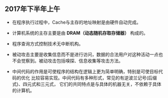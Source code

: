 ## 2017年下半年上午

- 在程序执行过程中，Cache与主存的地址映射是由硬件自动完成。

- 计算机系统的主存主要是由 **DRAM（动态随机存取存储器）** 构成的。

- 程序查询方式控制技术无中断机构。

- 被动攻击主要是收集信息而不是进行访问，数据的合法用户对这种活动一点也不会觉察到。被动攻击包括嗅探、信息收集等攻击方法。

- 中间代码的作用是可使程序的结构在逻辑上更为简单明确，特别是可使目标代码的优化
比较容易实现。中间代码有多种形式，常见的有逆波兰记号(后缀式)、四元式和三元式，
它们的共同特点是与具体的机器无关，不依赖于具体的计算机。
